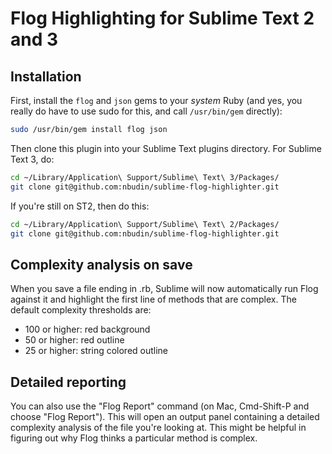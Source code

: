 # Flog Highlighting for Sublime Text 2 and 3

## Installation

First, install the `flog` and `json` gems to your *system* Ruby (and yes, you
really do have to use sudo for this, and call `/usr/bin/gem` directly):

```bash
sudo /usr/bin/gem install flog json
```

Then clone this plugin into your Sublime Text plugins directory.  For Sublime
Text 3, do:

```bash
cd ~/Library/Application\ Support/Sublime\ Text\ 3/Packages/
git clone git@github.com:nbudin/sublime-flog-highlighter.git
```

If you're still on ST2, then do this:

```bash
cd ~/Library/Application\ Support/Sublime\ Text\ 2/Packages/
git clone git@github.com:nbudin/sublime-flog-highlighter.git
```

## Complexity analysis on save

When you save a file ending in .rb, Sublime will now automatically run Flog
against it and highlight the first line of methods that are complex.  The
default complexity thresholds are:

* 100 or higher: red background
* 50 or higher: red outline
* 25 or higher: string colored outline

## Detailed reporting

You can also use the "Flog Report" command (on Mac, Cmd-Shift-P and choose
"Flog Report").  This will open an output panel containing a detailed
complexity analysis of the file you're looking at.  This might be helpful in
figuring out why Flog thinks a particular method is complex.